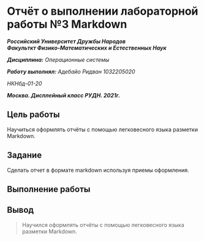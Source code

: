 # Отчёт о выполнении лабораторной работы №3 Markdown
***Российский Университет Дружбы Народов***  
***Факульткт Физико-Математических и Естественных Наук***  

 ***Дисциплина:*** *Операционные системы*  
 
 ***Работу выполнял:*** *Адебайо Ридван*
  *1032205020*  
 
 *НКНбд-01-20*  
 
 ***Москва. Дисплейный класс РУДН. 2021г.*** 
 ## Цель работы 
Научиться оформлять отчёты с помощью легковесного языка разметки Markdown.
## Задание 
Сделать отчет в формате markdown используя приемы оформления.
## Выполнение работы
## Вывод
> Научился оформлять отчёты с помощью легковесного языка разметки Markdown.

